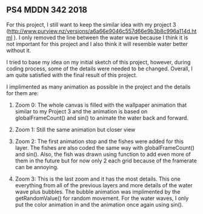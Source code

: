 ## PS4 MDDN 342 2018
For this project, I still want to keep the similar idea with my project 3 (http://www.purview.nz/versions/a6a66e9046c557d66e9b3b8c996a114d.html ). I only removed the line between the water wave because I think it is not important for this project and I also think it will resemble water better without it. 

I tried to base my idea on my initial sketch of this project, however, during coding process, some of the details were needed to be changed. Overall, I am quite satisfied with the final result of this project. 

I implimented as many animation as possible in the project and the details for them are:

1. Zoom 0: The whole canvas is filled with the wallpaper animation that similar to my Project 3 and the animation is based on globalFrameCount() and sin() to animate the water back and forward.

2. Zoom 1: Still the same animation but closer view

3. Zoom 2: The first animation stop and the fishes were added for this layer. The fishes are also coded the same way with globalFrameCount() and sin(). Also, the fish was drawn using function to add even more of them in the future but for now only 2 each grid because of the framerate can be annoying.

4. Zoom 3: This is the last zoom and it has the most details. This one everything from all of the previous layers and more details of the water wave plus bubbles. The bubble animation was implimented by the getRandomValue() for random movement. For the water waves, I only put the color animation in and the animation once again using sin().

